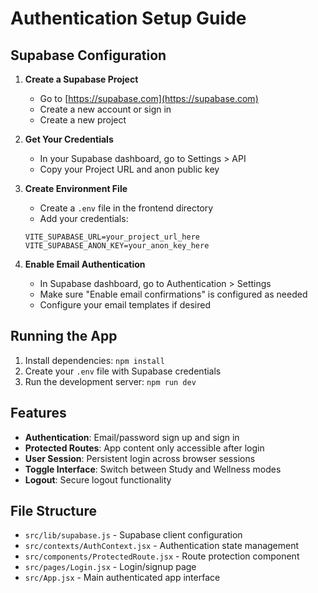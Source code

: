 # Authentication Setup Guide

## Supabase Configuration

1. **Create a Supabase Project**
   - Go to [https://supabase.com](https://supabase.com)
   - Create a new account or sign in
   - Create a new project

2. **Get Your Credentials**
   - In your Supabase dashboard, go to Settings > API
   - Copy your Project URL and anon public key

3. **Create Environment File**
   - Create a `.env` file in the frontend directory
   - Add your credentials:
   ```
   VITE_SUPABASE_URL=your_project_url_here
   VITE_SUPABASE_ANON_KEY=your_anon_key_here
   ```

4. **Enable Email Authentication**
   - In Supabase dashboard, go to Authentication > Settings
   - Make sure "Enable email confirmations" is configured as needed
   - Configure your email templates if desired

## Running the App

1. Install dependencies: `npm install`
2. Create your `.env` file with Supabase credentials
3. Run the development server: `npm run dev`

## Features

- **Authentication**: Email/password sign up and sign in
- **Protected Routes**: App content only accessible after login
- **User Session**: Persistent login across browser sessions
- **Toggle Interface**: Switch between Study and Wellness modes
- **Logout**: Secure logout functionality

## File Structure

- `src/lib/supabase.js` - Supabase client configuration
- `src/contexts/AuthContext.jsx` - Authentication state management
- `src/components/ProtectedRoute.jsx` - Route protection component
- `src/pages/Login.jsx` - Login/signup page
- `src/App.jsx` - Main authenticated app interface
